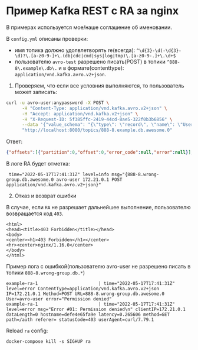 # Пример Kafka REST с RA за nginx

В примерах используется мое/наше соглашение об именовании.

В `config.yml` описаны проверки:
- имя топика должно удолвлетворять re(всегда): `^\d{3}-\d(-\d{3}-\d)?\.[a-z0-9-]+\.(db|cdc|cmd|sys|log|tmp)\.[a-z0-9-.]+\.\d+$`
- пользователю `avro-test` разрешено писать(POST) в топики `^888-8\.example\.db\.` и в формате(contenttype): `application/vnd.kafka.avro.v2+json`.

1. Проверяем, что если все условния выполняются, то пользователь может записать:


```sh
curl -u avro-user:anypassword -X POST \
      -H "Content-Type: application/vnd.kafka.avro.v2+json" \
      -H "Accept: application/vnd.kafka.v2+json" \
      -H "X-Request-ID: 5f385ffc-2419-44cd-8ae5-322f0b3b6856" \
      --data '{"value_schema": "{\"type\": \"record\", \"name\": \"User\", \"fields\": [{\"name\": \"name\", \"type\": \"string\"}]}", "records": [{"value": {"name": "testUser"}}]}' \
      "http://localhost:8080/topics/888-8.example.db.awesome.0"
```

Ответ:
```json
{"offsets":[{"partition":0,"offset":0,"error_code":null,"error":null}],"key_schema_id":null,"value_schema_id":1
```

В логе RA будет отметка:
```
 time="2022-05-17T17:41:31Z" level=info msg="{888-8.wrong-group.db.awesome.0 avro-user 172.21.0.1 POST application/vnd.kafka.avro.v2+json}"
```

2. Отказ и возврат ошибки

В случае, если `RA` не разрешает дальнейшее выполнение, пользователю возвращается код `403`.

```
<html>
<head><title>403 Forbidden</title></head>
<body>
<center><h1>403 Forbidden</h1></center>
<hr><center>nginx/1.16.0</center>
</body>
</html>
```

Пример лога с ошибкой(пользователю avro-user не разрешено писать в топики `888-8.wrong-group.db.*`)
```
example-ra-1                       | time="2022-05-17T17:41:31Z" level=error ContentType=application/vnd.kafka.avro.v2+json IP=172.21.0.1 Method=POST URL=888-8.wrong-group.db.awesome.0 User=avro-user error="Permission denied"
example-ra-1                       | time="2022-05-17T17:41:31Z" level=error msg="Error #01: Permission denied\n" clientIP=172.21.0.1 dataLength=0 hostname=defe4e65fa9e latency=0.265606 method=GET path=/auth referer= statusCode=403 userAgent=curl/7.79.1
```


Reload `ra` config:

```
docker-compose kill -s SIGHUP ra
```